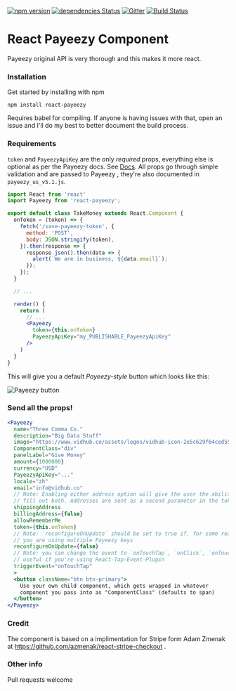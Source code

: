 [![npm version](https://badge.fury.io/js/react-payeezy.svg)](http://badge.fury.io/js/react-payeezy)
[![dependencies Status](https://david-dm.org/thomasvincent/react-Payeezy/status.svg)](https://david-dm.org/thomasvincent/react-Payeezy)
[![Gitter](https://img.shields.io/gitter/room/nwjs/nw.js.svg)](https://gitter.im/thomasvincent/react-payeezy)
[![Build Status](https://travis-ci.org/thomasvincent/react-payeezy.svg?branch=master)](https://travis-ci.org/thomasvincent/react-payeezy)
# React Payeezy Component
Payeezy original API is very thorough and this makes it more react. 

### Installation

Get started by installing with npm

    npm install react-payeezy

Requires babel for compiling. If anyone is having issues with that,
open an issue and I'll do my best to better document the build process.

### Requirements

`token` and `PayeezyApiKey` are the only *required* props,
everything else is optional as per the Payeezy docs. See [
Docs](https://developer.payeezy.com/apis/payeezy-api). All props
go through simple validation and are passed to Payeezy , they're
also documented in `payeezy_us_v5.1.js`.

```jsx
import React from 'react'
import Payeezy from 'react-payeezy';

export default class TakeMoney extends React.Component {
  onToken = (token) => {
    fetch('/save-payeezy-token', {
      method: 'POST',
      body: JSON.stringify(token),
    }).then(response => {
      response.json().then(data => {
        alert(`We are in business, ${data.email}`);
      });
    });
  }

  // ...

  render() {
    return (
      // ...
      <Payeezy
        token={this.onToken}
        PayeezyApiKey="my_PUBLISHABLE_PayeezyApiKey"
      />
    )
  }
}
```

This will give you a default *Payeezy-style* button which looks like this:

![Payeezy  button](https://www.dropbox.com/s/tuwlslyrxubgc49/Screenshot%202016-08-05%2011.53.37.png?dl=1)

### Send all the props!

```jsx
<Payeezy
  name="Three Comma Co."
  description="Big Data Stuff"
  image="https://www.vidhub.co/assets/logos/vidhub-icon-2e5c629f64ced5598a56387d4e3d0c7c.png"
  ComponentClass="div"
  panelLabel="Give Money"
  amount={1000000}
  currency="USD"
  PayeezyApiKey="..."
  locale="zh"
  email="info@vidhub.co"
  // Note: Enabling either address option will give the user the ability to
  // fill out both. Addresses are sent as a second parameter in the token callback.
  shippingAddress
  billingAddress={false}
  allowRememberMe
  token={this.onToken}
  // Note: `reconfigureOnUpdate` should be set to true if, for some reason
  // you are using multiple Payeezy keys
  reconfigureOnUpdate={false}
  // Note: you can change the event to `onTouchTap`, `onClick`, `onTouchStart`
  // useful if you're using React-Tap-Event-Plugin
  triggerEvent="onTouchTap"
  >
  <button className="btn btn-primary">
    Use your own child component, which gets wrapped in whatever
    component you pass into as "ComponentClass" (defaults to span)
  </button>
</Payeezy>
```
### Credit
The component is based on a implimentation for Stripe form Adam Zmenak at https://github.com/azmenak/react-stripe-checkout . 

### Other info
Pull requests welcome
